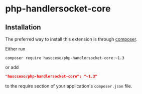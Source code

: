 # php-handlersocket-core

## Installation

The preferred way to install this extension is through [composer](http://getcomposer.org/download/).

Either run

```
composer require husccexo/php-handlersocket-core:~1.3
```
or add

```json
"husccexo/php-handlersocket-core": "~1.3"
```

to the require section of your application's `composer.json` file.
